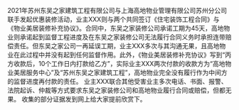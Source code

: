 2021年苏州东吴之家建筑工程有限公司与上海高地物业管理有限公司苏州分公司联手发起优惠装修活动，业主XXX则与两个共同签订《住宅装饰工程合同》与《物业美居装修补充协议》。合同中，东吴之家装修公司承诺工期为45天，高地物业则承诺起到监督工程进度及在东吴之家装修公司无法履行合同义务时承担连带赔偿责任。但东吴之家公司一再延误工期，业主XXX多次与其沟通无果，且高地物业在此过程中并没有起到任何监督作用。此外，《物业美居装修补充协议》写到“丙方收款后，10个工作日内打款给乙方”，实际业主XXX两次付款的收款方为“高地物业美居服务中心”及“苏州东吴之家建筑工程”，高地物业完全没有履行作为中间方的监督进度再付款的责任。
业主XXX联合其他受害业主多次电话、书面、报警、法院起诉、仲裁等方式要求东吴之家装修公司和高地物业履行合同或赔偿，但都无果。
收集的部分证据发到网上给大家提前欣赏下。

